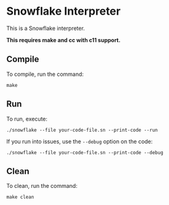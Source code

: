 # Snowflake Interpreter

This is a Snowflake interpreter.

**This requires make and cc with c11 support.**

## Compile

To compile, run the command:
```
make
```

## Run

To run, execute:
```
./snowflake --file your-code-file.sn --print-code --run
```

If you run into issues, use the `--debug` option on the code:
```
./snowflake --file your-code-file.sn --print-code --debug
```

## Clean

To clean, run the command:
```
make clean
```